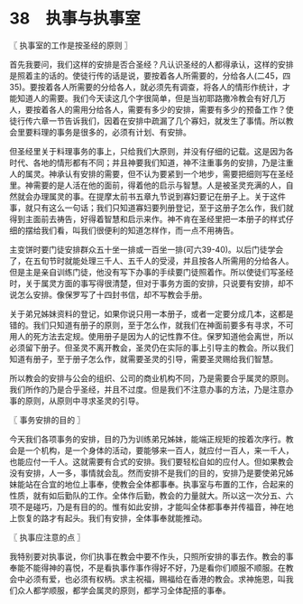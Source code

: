 # 38　执事与执事室



〖 执事室的工作是按圣经的原则 〗

首先我要问，我们这样的安排是否合圣经？凡认识圣经的人都得承认，这样的安排是照着主的话的。使徒行传的话是说，要按着各人所需要的，分给各人(二45，四35)。要按着各人所需要的分给各人，就必须先有调查，将各人的情形作统计，才能知道人的需要。我们今天读这几个字很简单，但是当初耶路撒冷教会有好几万人，要按着各人的需用分给各人，需要有多少的安排，需要有多少的预备工作？使徒行传六章一节告诉我们，因着在安排中疏漏了几个寡妇，就发生了事情。所以教会里要料理的事务是很多的，必须有计划、有安排。

但圣经里关于料理事务的事上，只给我们大原则，并没有仔细的记载。这是因为各时代、各地的情形都有不同；并且神要我们知道，神不注重事务的安排，乃是注重人的属灵。神承认有安排的需要，但不认为要紧到一个地步，需要把细则写在圣经里。神需要的是人活在他的面前，得着他的启示与智慧。人是被圣灵充满的人，自然就会办理属灵的事。在提摩太前书五章九节说到寡妇要记在册子上。关于这件事，就只有这么一句话；我们只知道寡妇要列册登记，至于这册子怎么作，我们就得到主面前去祷告，好得着智慧和启示来作。神不肯在圣经里把一本册子的样式仔细的摆给我们看，叫我们很便利的知道怎样作，而一点不用祷告。

主变饼时要门徒安排群众五十坐一排或一百坐一排(可六39-40)。以后门徒学会了，在五旬节时就能处理三千人、五千人的受浸，并且按各人所需用的分给各人。但是主是亲自训练门徒，他没有写下办事的手续要门徒照着作。所以使徒们写圣经时，关于属灵方面的事写得很清楚，但对于事务方面的安排，只说要有安排，却不说怎么安排。像保罗写了十四封书信，却不写教会手册。

关于弟兄姊妹资料的登记，如果你说只用一本册子，或者一定要分成几本，这都是错的。我们只知道有册子的原则，至于怎么作，就我们在神面前要多有寻求，不可用人的死方法去定规。使用册子是因为人的记性靠不住。保罗知道他会离世，所以必须留下册子。但圣灵不离开教会，圣灵仍在实际的事上引导主的教会。所以我们知道有册子，至于册子怎么作，就需要圣灵的引导，需要圣灵赐给我们智慧。

所以教会的安排与公会的组织、公司的商业机构不同，乃是需要合乎属灵的原则。我们所作的乃是合乎圣经，并且不过度。但是我们不注意办事的方法，乃是注意办事的原则，从原则中寻求圣灵的引导。



〖 事务安排的目的 〗

今天我们各项事务的安排，目的乃为训练弟兄姊妹，能端正规矩的按着次序行。教会是一个机构，是一个身体的活动，要能够来一百人，就应付一百人，来一千人，也能应付一千人。这就需要有合式的安排。我们要轻松自如的应付人。但如果教会没有安排，人一多，事情就会乱。然而安排不是我们的目的，安排乃是要使弟兄姊妹能站在合宜的地位上事奉，使教会全体都事奉。执事室与布置的工作，合起来的性质，就有如后勤队的工作。全体作后勤，教会的力量就大。所以这一次分五、六项不是碰巧，乃是有目的的。惟有如此安排，才能叫全体都事奉并传福音，神在地上恢复的路才有起头。我们有安排，全体事奉就能推动。



〖 执事应注意的点 〗

我特别要对执事说，你们执事在教会中要不作头，只照所安排的事去作。教会的事奉能不能得神的喜悦，不是看执事作事作得好不好，乃是看你们顺服不顺服。在教会中必须有爱，也必须有权柄。求主祝福，赐福给在香港的教会。求神施恩，叫我们众人都学顺服，都学会属灵的原则，都学习全体配搭的事奉。

